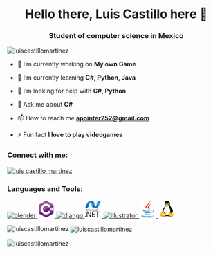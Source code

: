 <h1 align="center">Hello there, Luis Castillo here 👀</h1>
<h3 align="center">Student of computer science in Mexico</h3>

<p align="left"> <img src="https://komarev.com/ghpvc/?username=luiscastillomartinez&label=Profile%20views&color=0e75b6&style=flat" alt="luiscastillomartinez" /> </p>

- 🔭 I’m currently working on **My own Game**

- 🌱 I’m currently learning **C#, Python, Java**

- 🤝 I’m looking for help with **C#, Python**

- 💬 Ask me about **C#**

- 📫 How to reach me **apointer252@gmail.com**

- ⚡ Fun fact **I love to play videogames**

<h3 align="left">Connect with me:</h3>
<p align="left">
<a href="https://linkedin.com/in/luis castillo martinez" target="blank"><img align="center" src="https://raw.githubusercontent.com/rahuldkjain/github-profile-readme-generator/master/src/images/icons/Social/linked-in-alt.svg" alt="luis castillo martinez" height="30" width="40" /></a>
</p>

<h3 align="left">Languages and Tools:</h3>
<p align="left"> <a href="https://www.blender.org/" target="_blank" rel="noreferrer"> <img src="https://download.blender.org/branding/community/blender_community_badge_white.svg" alt="blender" width="40" height="40"/> </a> <a href="https://www.w3schools.com/cs/" target="_blank" rel="noreferrer"> <img src="https://raw.githubusercontent.com/devicons/devicon/master/icons/csharp/csharp-original.svg" alt="csharp" width="40" height="40"/> </a> <a href="https://www.djangoproject.com/" target="_blank" rel="noreferrer"> <img src="https://cdn.worldvectorlogo.com/logos/django.svg" alt="django" width="40" height="40"/> </a> <a href="https://dotnet.microsoft.com/" target="_blank" rel="noreferrer"> <img src="https://raw.githubusercontent.com/devicons/devicon/master/icons/dot-net/dot-net-original-wordmark.svg" alt="dotnet" width="40" height="40"/> </a> <a href="https://www.adobe.com/in/products/illustrator.html" target="_blank" rel="noreferrer"> <img src="https://www.vectorlogo.zone/logos/adobe_illustrator/adobe_illustrator-icon.svg" alt="illustrator" width="40" height="40"/> </a> <a href="https://www.java.com" target="_blank" rel="noreferrer"> <img src="https://raw.githubusercontent.com/devicons/devicon/master/icons/java/java-original.svg" alt="java" width="40" height="40"/> </a> <a href="https://www.linux.org/" target="_blank" rel="noreferrer"> <img src="https://raw.githubusercontent.com/devicons/devicon/master/icons/linux/linux-original.svg" alt="linux" width="40" height="40"/> </a> 

<p><img align="left" src="https://github-readme-stats.vercel.app/api/top-langs?username=luiscastillomartinez&show_icons=true&locale=en&layout=compact" alt="luiscastillomartinez" /></p>

<p>&nbsp;<img align="center" src="https://github-readme-stats.vercel.app/api?username=luiscastillomartinez&show_icons=true&locale=en" alt="luiscastillomartinez" /></p>

<p><img align="center" src="https://github-readme-streak-stats.herokuapp.com/?user=luiscastillomartinez&" alt="luiscastillomartinez" /></p>
